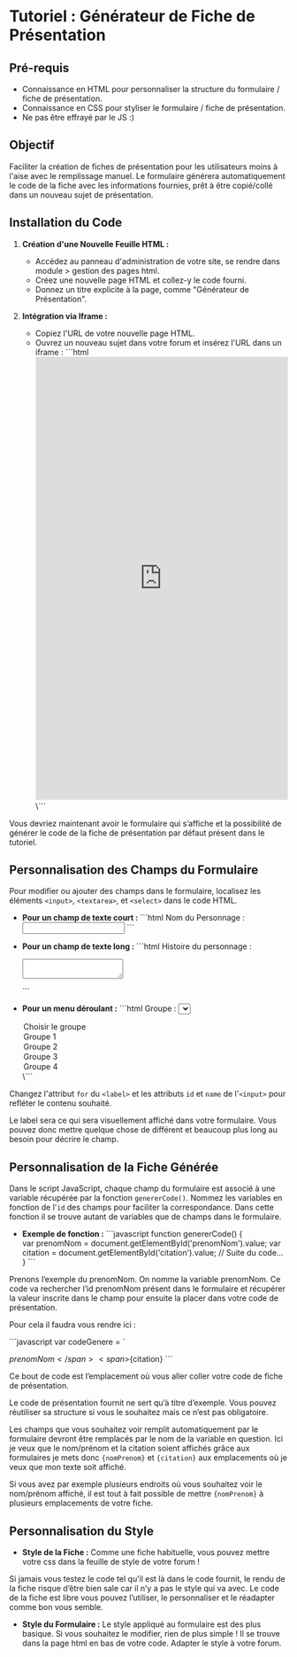 # Tutoriel : Générateur de Fiche de Présentation

## Pré-requis
- Connaissance en HTML pour personnaliser la structure du formulaire / fiche de présentation.
- Connaissance en CSS pour styliser le formulaire / fiche de présentation.
- Ne pas être effrayé par le JS :) 

## Objectif
Faciliter la création de fiches de présentation pour les utilisateurs moins à l'aise avec le remplissage manuel. Le formulaire générera automatiquement le code de la fiche avec les informations fournies, prêt à être copié/collé dans un nouveau sujet de présentation.

## Installation du Code

1. **Création d'une Nouvelle Feuille HTML :**
   - Accédez au panneau d'administration de votre site, se rendre dans module > gestion des pages html.
   - Créez une nouvelle page HTML et collez-y le code fourni.
   - Donnez un titre explicite à la page, comme "Générateur de Présentation".

2. **Intégration via Iframe :**
   - Copiez l'URL de votre nouvelle page HTML.
   - Ouvrez un nouveau sujet dans votre forum et insérez l'URL dans un iframe :
     \```html
     <iframe src="https://nomduforum.com/h4-generateur-de-presentation" height="800px" width="100%" frameborder="0" scrolling="yes"></iframe>
     \```

Vous devriez maintenant avoir le formulaire qui s’affiche et la possibilité de générer le code de la fiche de présentation par défaut présent dans le tutoriel. 

## Personnalisation des Champs du Formulaire

Pour modifier ou ajouter des champs dans le formulaire, localisez les éléments `<input>`, `<textarea>`, et `<select>` dans le code HTML.

- **Pour un champ de texte court :**
  \```html
  <label for="nomPersonnage">Nom du Personnage :</label>
  <input type="text" id="nomPersonnage" name="nomPersonnage">
  \```

- **Pour un champ de texte long :**
  \```html
  <label for="histoire">Histoire du personnage :</label>
  <textarea id="histoire" name="histoire"></textarea>
  \```

- **Pour un menu déroulant :**
  \```html
  <label for="groupe">Groupe :</label>
  <select id="groupe" name="groupe">
    <option value="">Choisir le groupe</option>
    <option value="Groupe1">Groupe 1</option>
    <option value="Groupe2">Groupe 2</option>
    <option value="Groupe3">Groupe 3</option>
    <option value="Groupe4">Groupe 4</option>
  </select>
  \```

Changez l'attribut `for` du `<label>` et les attributs `id` et `name` de l'`<input>` pour refléter le contenu souhaité. 

Le label sera ce qui sera visuellement affiché dans votre formulaire. Vous pouvez donc mettre quelque chose de différent et beaucoup plus long au besoin pour décrire le champ.

## Personnalisation de la Fiche Générée

Dans le script JavaScript, chaque champ du formulaire est associé à une variable récupérée par la fonction `genererCode()`. Nommez les variables en fonction de l'`id` des champs pour faciliter la correspondance. Dans cette fonction il se trouve autant de variables que de champs dans le formulaire. 

- **Exemple de fonction :**
  \```javascript
  function genererCode() {     
    var prenomNom = document.getElementById('prenomNom').value;
    var citation = document.getElementById('citation').value;
    // Suite du code...
  }
  \```

Prenons l’exemple du prenomNom. On nomme la variable prenomNom. Ce code va rechercher l’id prenomNom présent dans le formulaire et récupérer la valeur inscrite dans le champ pour ensuite la placer dans votre code de présentation.

Pour cela il faudra vous rendre ici : 

  \```javascript
    var codeGenere = `<div class="fiche">
<span>${prenomNom}</span>
<span>${citation}</span>
  \```
  
Ce bout de code est l’emplacement où vous aller coller votre code de fiche de présentation. 

Le code de présentation fournit ne sert qu’à titre d’exemple. Vous pouvez réutiliser sa structure si vous le souhaitez mais ce n’est pas obligatoire.

Les champs que vous souhaitez voir remplit automatiquement par le formulaire devront être remplacés par le nom de la variable en question. Ici je veux que le nom/prénom et la citation soient affichés grâce aux formulaires je mets donc `{nomPrenom}` et `{citation}` aux emplacements où je veux que mon texte soit affiché.

Si vous avez par exemple plusieurs endroits où vous souhaitez voir le nom/prénom affiché, il est tout à fait possible de mettre `{nomPrenom}` à plusieurs emplacements de votre fiche. 


## Personnalisation du Style

- **Style de la Fiche :** 
Comme une fiche habituelle, vous pouvez mettre votre css dans la feuille de style de votre forum ! 

Si jamais vous testez le code tel qu’il est là dans le code fournit, le rendu de la fiche risque d’être bien sale car il n’y a pas le style qui va avec. Le code de la fiche est libre vous pouvez l’utiliser, le personnaliser et le réadapter comme bon vous semble.

- **Style du Formulaire :**
Le style appliqué au formulaire est des plus basique. Si vous souhaitez le modifier, rien de plus simple ! Il se trouve dans la page html en bas de votre code. Adapter le style à votre forum.
